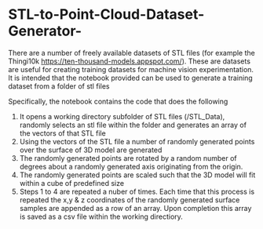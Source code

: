 # STL-to-Point-Cloud-Dataset-Generator-
There are a number of freely available datasets of STL files (for example the Thingi10k https://ten-thousand-models.appspot.com/). These are datasets are useful for creating training datasets for machine vision experimentation. It is intended that the notebook provided can be used to generate a training dataset from a folder of stl files

Specifically, the notebook contains the code that does the following

1) It opens a working directory subfolder of STL files (/STL_Data), randomly selects an stl file within the folder and generates an array of the vectors of that STL file
2) Using the vectors of the STL file a number of randomly generated points over the surface of 3D model are generated
3) The randomly generated points are rotated by a random number of degrees about a randomly generated axis originating from the origin.
4) The randomly generated points are scaled such that the 3D model will fit within a cube of predefined size
5) Steps 1 to 4 are repeated a nuber of times. Each time that this process is repeated the x,y & z coordinates of the randomly generated surface samples are appended as a row of an array. Upon completion this array is saved as a csv file within the working directiory.
